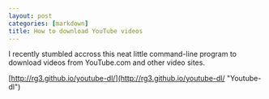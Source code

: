 ```yaml
---
layout: post
categories: [markdown]
title: How to download YouTube videos
---
```

I recently stumbled accross this neat little command-line program to download videos from YouTube.com and other video sites.

[http://rg3.github.io/youtube-dl/](http://rg3.github.io/youtube-dl/ "Youtube-dl")
